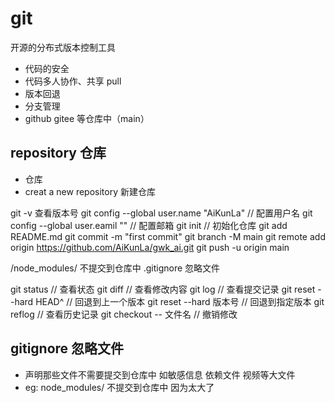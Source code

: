 # git

开源的分布式版本控制工具

- 代码的安全
- 代码多人协作、共享 pull
- 版本回退
- 分支管理
- github gitee 等仓库中（main）

## repository 仓库

- 仓库
- creat a new repository 新建仓库

git -v 查看版本号
git config --global user.name "AiKunLa" // 配置用户名
git config --global user.eamil "" // 配置邮箱
git init // 初始化仓库
git add README.md
git commit -m "first commit"
git branch -M main
git remote add origin https://github.com/AiKunLa/gwk_ai.git
git push -u origin main

/node_modules/ 不提交到仓库中
.gitignore 忽略文件

git status // 查看状态
git diff // 查看修改内容
git log // 查看提交记录
git reset --hard HEAD^ // 回退到上一个版本
git reset --hard 版本号 // 回退到指定版本
git reflog // 查看历史记录
git checkout -- 文件名 // 撤销修改


## gitignore 忽略文件
- 声明那些文件不需要提交到仓库中 如敏感信息 依赖文件 视频等大文件
- eg: node_modules/ 不提交到仓库中  因为太大了